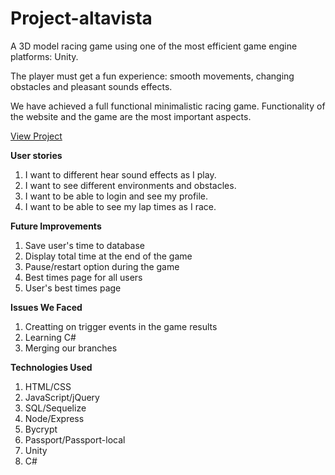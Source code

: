 # Project-altavista
A 3D model racing game using one of the most efficient game engine platforms: Unity.

The player must get a fun experience: smooth movements, changing obstacles and pleasant sounds effects. 

We have achieved a full functional minimalistic racing game.
Functionality of the website and the game are the most important aspects.

[View Project](https://guarded-retreat-41889.herokuapp.com/)

**User stories**
1) I want to different hear sound effects as I play.
2) I want to see different environments and obstacles.
3) I want to be able to login and see my profile.
4) I want to be able to see my lap times as I race.

**Future Improvements**
1) Save user's time to database
2) Display total time at the end of the game
3) Pause/restart option during the game
4) Best times page for all users
5) User's best times page

**Issues We Faced**
1) Creatting on trigger events in the game results
2) Learning C#
3) Merging our branches

**Technologies Used**
1) HTML/CSS
2) JavaScript/jQuery
3) SQL/Sequelize
4) Node/Express
5) Bycrypt
6) Passport/Passport-local
7) Unity
8) C#